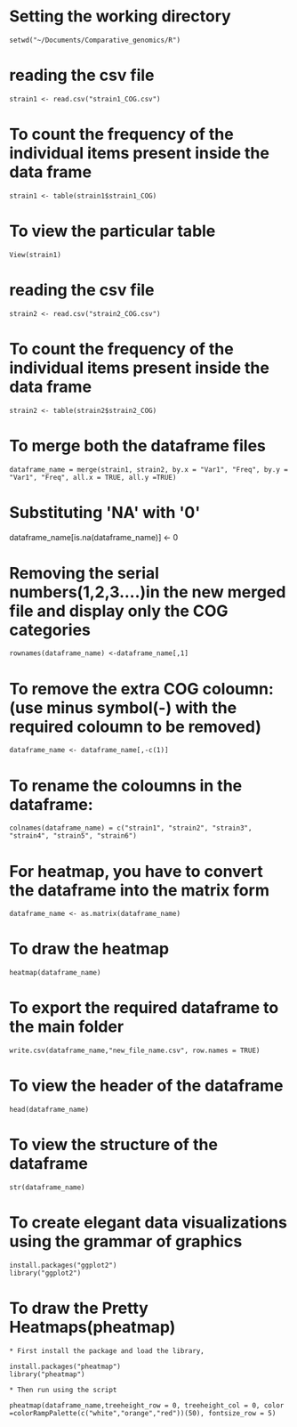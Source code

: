 # Setting the working directory

```
setwd("~/Documents/Comparative_genomics/R") 
```

# reading the csv file

```
strain1 <- read.csv("strain1_COG.csv")
```
# To count the frequency of the individual items present inside the data frame

```
strain1 <- table(strain1$strain1_COG)
```
# To view the particular table

```
View(strain1)
```

# reading the csv file

```
strain2 <- read.csv("strain2_COG.csv")
```

# To count the frequency of the individual items present inside the data frame

```
strain2 <- table(strain2$strain2_COG)
```

# To merge both the dataframe files

```
dataframe_name = merge(strain1, strain2, by.x = "Var1", "Freq", by.y = "Var1", "Freq", all.x = TRUE, all.y =TRUE)
```

# Substituting 'NA' with '0'

dataframe_name[is.na(dataframe_name)] <- 0 

# Removing the serial numbers(1,2,3....)in the new merged file and display only the COG categories

```
rownames(dataframe_name) <-dataframe_name[,1]
```

# To remove the extra COG coloumn:(use minus symbol(-) with the required coloumn to be removed)

```
dataframe_name <- dataframe_name[,-c(1)]
```
# To rename the coloumns in the dataframe:

```
colnames(dataframe_name) = c("strain1", "strain2", "strain3", "strain4", "strain5", "strain6") 
```

# For heatmap, you have to convert the dataframe into the matrix form

```
dataframe_name <- as.matrix(dataframe_name) 
```

# To draw the heatmap 

```
heatmap(dataframe_name)
```
# To export the required dataframe to the main folder

```
write.csv(dataframe_name,"new_file_name.csv", row.names = TRUE) 
```

# To view the header of the dataframe

```
head(dataframe_name)
```

# To view the structure of the dataframe

```
str(dataframe_name)
```

# To create elegant data visualizations using the grammar of graphics

```
install.packages("ggplot2")
library("ggplot2")
```

# To draw the Pretty Heatmaps(pheatmap)

```
* First install the package and load the library, 

install.packages("pheatmap") 
library("pheatmap") 

* Then run using the script

pheatmap(dataframe_name,treeheight_row = 0, treeheight_col = 0, color =colorRampPalette(c("white","orange","red"))(50), fontsize_row = 5)
```
